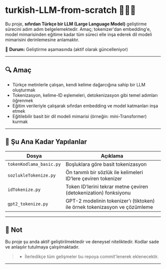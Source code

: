 # turkish-LLM-from-scratch 🧠🇹🇷

Bu proje, **sıfırdan Türkçe bir LLM (Large Language Model)** geliştirme sürecini adım adım belgelemektedir. Amaç; tokenizer'dan embedding'e, model mimarisinden eğitime kadar tüm süreci elle inşa ederek dil modeli mimarisini derinlemesine anlamaktır.

📌 **Durum:** Geliştirme aşamasında (aktif olarak güncelleniyor)

---

## 🔍 Amaç

- Türkçe metinlerle çalışan, kendi kelime dağarcığına sahip bir LLM oluşturmak
- Tokenizasyon, kelime-ID eşlemeleri, detokenizasyon gibi temel adımları öğrenmek
- Eğitim verileriyle çalışarak sıfırdan embedding ve model katmanları inşa etmek
- Eğitilebilir basit bir dil modeli mimarisi (örneğin: mini-Transformer) kurmak

---

## 📁 Şu Ana Kadar Yapılanlar

| Dosya                  | Açıklama                                                                 |
|------------------------|--------------------------------------------------------------------------|
| `tokenKodlama_basic.py`   | Boşluklara göre basit tokenizasyon                                      |
| `sozlukleTokenize.py`     | Ön tanımlı bir sözlük ile kelimeleri ID’lere çeviren tokenizer          |
| `idTokenize.py`           | Token ID’lerini tekrar metne çeviren (detokenization) fonksiyonu        |
| `gpt2_tokenize.py`        | GPT-2 modelinin tokenizer’ı (tiktoken) ile örnek tokenizasyon ve çözümleme |




---

## 📌 Not

Bu proje şu anda aktif geliştirilmektedir ve deneysel niteliktedir. Kodlar sade ve anlaşılır tutulmaya çalışılmaktadır.

> - İlerledikçe tüm gelişmeler bu repoya commit'lenerek eklenecektir.

---
